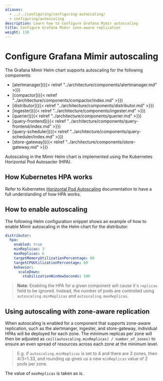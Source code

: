 ```yaml
---
aliases:
  - ../../configuring/configuring-autoscaling/
  - configuring/autoscaling
description: Learn how to configure Grafana Mimir autoscaling
title: Configure Grafana Mimir zone-aware replication
weight: 110
---
```


# Configure Grafana Mimir autoscaling

The Grafana Mimir Helm chart supports autoscaling for the following components:

- [alertmanager]({{< relref "../architecture/components/alertmanager.md" >}})
- [compactor]({{< relref "../architecture/components/compactor/index.md" >}})
- [distributor]({{< relref "../architecture/components/distributor.md" >}})
- [ingester]({{< relref "../architecture/components/ingester.md" >}})
- [querier]({{< relref "../architecture/components/querier.md" >}})
- [query-frontend]({{< relref "../architecture/components/query-frontend/index.md" >}})
- [query-scheduler]({{< relref "../architecture/components/query-scheduler/index.md" >}})
- [store-gateway]({{< relref "../architecture/components/store-gateway.md" >}})

Autoscaling in the Mimir Helm chart is implemented using the Kubernetes Horizontal Pod Autosacler (HPA).

## How Kubernetes HPA works

Refer to Kubernetes [Horizontal Pod Autoscaling](https://kubernetes.io/docs/tasks/run-application/horizontal-pod-autoscale/) documentation to have a full understanding of how HPA works.

## How to enable autoscaling

The following Helm configuration snippet shows an example of how to enable Mimir autoscaling in the Helm chart for the distributor:

```yaml
distributor:
  hpa:
    enabled: true
    minReplicas: 3
    maxReplicas: 6
    targetMemoryUtilizationPercentage: 60
    targetCPUUtilizationPercentage: 60
    behavior:
      scaleDown:
        stabilizationWindowSeconds: 180
```

> **Note**: Enabling the HPA for a given component will cause it's `replicas` field to be ignored. Instead, the number of pods are controlled using `autoscaling.minReplicas` and `autoscaling.maxReplicas`.

## Using autoscaling with zone-aware replication

When autoscaling is enabled for a component that supports zone-aware replication, such as the alertmanger, ingester, and store-gateway, individual HPAs will be deployed for each zone. The minimum replicas per zone will then be adjusted as `ceil(autoscaling.minReplicas) / number_of_zones)` to ensure an even spread of resources across each zone at the minimum level.

> E.g. if `autoscaling.minReplicas` is set to 4 and there are 3 zones, then 4/3=1.33, and rounding up gives us a new `minReplicas` value of 2 pods per zone.

The value of `maxReplicas` is taken as is.
